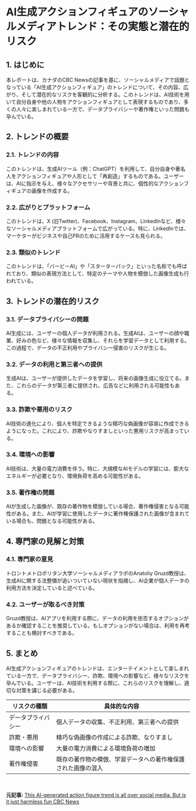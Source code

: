 # AI生成アクションフィギュアのソーシャルメディアトレンド：その実態と潜在的リスク

## 1. はじめに

本レポートは、カナダのCBC Newsの記事を基に、ソーシャルメディアで話題となっている「AI生成アクションフィギュア」のトレンドについて、その内容、広がり、そして潜在的なリスクを客観的に分析する。このトレンドは、AI技術を用いて自分自身や他の人物をアクションフィギュアとして表現するものであり、多くの人々に楽しまれている一方で、データプライバシーや著作権といった問題も孕んでいる。

## 2. トレンドの概要

### 2.1. トレンドの内容

このトレンドは、生成AIツール（例：ChatGPT）を利用して、自分自身や著名人をアクションフィギュアや人形として「再創造」するものである。ユーザーは、AIに指示を与え、様々なアクセサリーや背景と共に、個性的なアクションフィギュアの画像を作成する。

### 2.2. 広がりとプラットフォーム

このトレンドは、X (旧Twitter)、Facebook、Instagram、LinkedInなど、様々なソーシャルメディアプラットフォームで広がっている。特に、LinkedInでは、マーケターがビジネスや自己PRのために活用するケースも見られる。

### 2.3. 類似のトレンド

このトレンドは、「バービーAI」や「スターターパック」といった名称でも呼ばれており、類似の表現方法として、特定のテーマや人物を模倣した画像生成も行われている。

## 3. トレンドの潜在的リスク

### 3.1. データプライバシーの問題

AI生成には、ユーザーの個人データが利用される。生成AIは、ユーザーの顔や職業、好みの色など、様々な情報を収集し、それらを学習データとして利用する。この過程で、データの不正利用やプライバシー侵害のリスクが生じる。

### 3.2. データの利用と第三者への提供

生成AIは、ユーザーが提供したデータを学習し、将来の画像生成に役立てる。また、これらのデータが第三者に提供され、広告などに利用される可能性もある。

### 3.3. 詐欺や悪用のリスク

AI技術の進化により、個人を特定できるような精巧な偽画像が容易に作成できるようになった。これにより、詐欺やなりすましといった悪用リスクが高まっている。

### 3.4. 環境への影響

AI技術は、大量の電力消費を伴う。特に、大規模なAIモデルの学習には、膨大なエネルギーが必要となり、環境負荷を高める可能性がある。

### 3.5. 著作権の問題

AIが生成した画像が、既存の著作物を模倣している場合、著作権侵害となる可能性がある。また、AIが学習に使用したデータに著作権保護された画像が含まれている場合も、問題となる可能性がある。

## 4. 専門家の見解と対策

### 4.1. 専門家の意見

トロントメトロポリタン大学ソーシャルメディアラボのAnatoliy Gruzd教授は、生成AIに関する法整備が追いついていない現状を指摘し、AI企業が個人データの利用方法を決定していると述べている。

### 4.2. ユーザーが取るべき対策

Gruzd教授は、AIアプリを利用する際に、データの利用を拒否するオプションがあるか確認することを推奨している。もしオプションがない場合は、利用を再考することも検討すべきである。

## 5. まとめ

AI生成アクションフィギュアのトレンドは、エンターテイメントとして楽しまれている一方で、データプライバシー、詐欺、環境への影響など、様々なリスクを孕んでいる。ユーザーは、AI技術を利用する際に、これらのリスクを理解し、適切な対策を講じる必要がある。

| リスクの種類 | 具体的な内容 |
|---|---|
| データプライバシー | 個人データの収集、不正利用、第三者への提供 |
| 詐欺・悪用 | 精巧な偽画像の作成による詐欺、なりすまし |
| 環境への影響 | 大量の電力消費による環境負荷の増加 |
| 著作権侵害 | 既存の著作物の模倣、学習データへの著作権保護された画像の混入 |

<br>


**元記事:** [This AI-generated action figure trend is all over social media. But is it just harmless fun CBC News](https://www.cbc.ca/news/canada/ai-chatgpt-action-dolls-1.7509494)